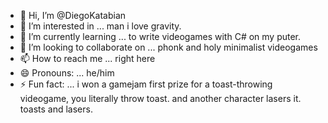 - 👋 Hi, I’m @DiegoKatabian
- 👀 I’m interested in ... man i love gravity.
- 🌱 I’m currently learning ... to write videogames with C# on my puter.
- 💞️ I’m looking to collaborate on ... phonk and holy minimalist videogames
- 📫 How to reach me ... right here
- 😄 Pronouns: ... he/him
- ⚡ Fun fact: ... i won a gamejam first prize for a toast-throwing videogame, you literally throw toast. and another character lasers it. toasts and lasers.

<!---
DiegoKatabian/DiegoKatabian is a ✨ special ✨ repository because its `README.md` (this file) appears on your GitHub profile.
You can click the Preview link to take a look at your changes.
--->
